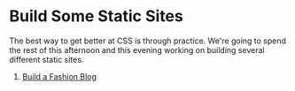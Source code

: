 # Build Some Static Sites

The best way to get better at CSS is through practice.  We're going to spend the rest of this afternoon and this evening working on building several different static sites.  

<!--1. [CSS Selectors Practice](./css-selector-basics-exercise)-->
1. [Build a Fashion Blog](./fashion_blog_exercise)
<!-- 1. [Build Instagram's Front Page](./instagram_exercise) -->
